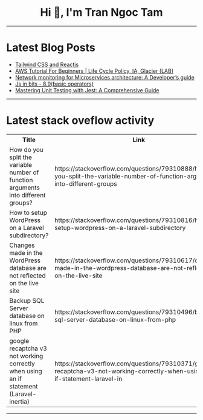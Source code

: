 <h1 align="center">Hi 👋, I'm Tran Ngoc Tam</h1>

---

# Latest Blog Posts 
<!-- BLOG-POST-LIST:START -->
- [Tailwind CSS and Reactjs](https://dev.to/rivkaavraham/tailwind-css-and-reactjs-26p7)
- [AWS Tutorial For Beginners | Life Cycle Policy, IA, Glacier &lpar;LAB&rpar;](https://dev.to/s3cloudhub/aws-tutorial-for-beginners-life-cycle-policy-ia-glacier-lab-1l)
- [Network monitoring for Microservices architecture: A Developer’s guide](https://dev.to/swetha_suresh_18c9975c236/network-monitoring-for-microservices-architecture-a-developers-guide-5ce6)
- [Js in bits - 8.9&lpar;basic operators&rpar;](https://dev.to/avinashd10/js-in-bits-89basic-operators-3577)
- [Mastering Unit Testing with Jest: A Comprehensive Guide](https://dev.to/keploy/mastering-unit-testing-with-jest-a-comprehensive-guide-52p4)
<!-- BLOG-POST-LIST:END -->

---

# Latest stack oveflow activity
<table>
  <tr><th>Title</th><th>Link</th></tr>
  <!-- STACKOVERFLOW:START --><tr><td>How do you split the variable number of function arguments into different groups?</td><td>https://stackoverflow.com/questions/79310888/how-do-you-split-the-variable-number-of-function-arguments-into-different-groups</td></tr><tr><td>How to setup WordPress on a Laravel subdirectory?</td><td>https://stackoverflow.com/questions/79310816/how-to-setup-wordpress-on-a-laravel-subdirectory</td></tr><tr><td>Changes made in the WordPress database are not reflected on the live site</td><td>https://stackoverflow.com/questions/79310617/changes-made-in-the-wordpress-database-are-not-reflected-on-the-live-site</td></tr><tr><td>Backup SQL Server database on linux from PHP</td><td>https://stackoverflow.com/questions/79310496/backup-sql-server-database-on-linux-from-php</td></tr><tr><td>google recaptcha v3 not working correctly when using an if statement &lpar;Laravel-inertia&rpar;</td><td>https://stackoverflow.com/questions/79310371/google-recaptcha-v3-not-working-correctly-when-using-an-if-statement-laravel-in</td></tr><!-- STACKOVERFLOW:END -->
</table>

---


